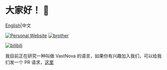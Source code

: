 
# 大家好！ 👋
[English](README.md)|中文

[![Personal Website](https://img.shields.io/badge/个人网站-sodous--s.pages.dev-268bd2?style=flat&logo=link)](https://sodous-s.pages.dev)
[![brother](https://img.shields.io/badge/Brother-@abcwind2025-268bd2?style=flat&logo=link)](https://github.com/abcwind2025)

[![bilibili](https://img.shields.io/badge/bilibili-@sodous--手抖-268bd2?style=flat&logo=link)](https://space.bilibili.com/3546887300843548)

我目前正在研究一种叫做 VastNova 的语言，如果你有兴趣加入我们，可以给我们发一个 PR 请求，[这里](https://github.com/sodous-s/vastnova)
